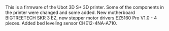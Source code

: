 This is a firmware of the Ubot 3D S+ 3D printer. Some of the components in the printer were changed and some added.
New motherboard BIGTREETECH SKR 3 EZ, new stepper motor drivers EZ5160 Pro V1.0 - 4 pieces.
Added bed leveling sensor CHE12-4NA-A710.
